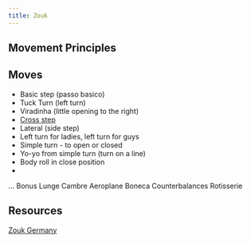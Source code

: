 ```yaml
---
title: Zouk
---
```


## Movement Principles



## Moves
- Basic step (passo basico)
- Tuck Turn (left turn)
- Viradinha (little opening to the right)
- [Cross step](https://www.youtube.com/watch?v=PJeoBHZWhaE&list=PLX4_mMhPPI2DMTbH1fcsFn2tVnnMA--bK&index=5)
- Lateral (side step)
- Left turn for ladies, left turn for guys
- Simple turn - to open or closed
- Yo-yo from simple turn (turn on a line)
- Body roll in close position
-


...
Bonus
Lunge
Cambre
Aeroplane
Boneca
Counterbalances
Rotisserie

## Resources
[Zouk Germany](https://www.youtube.com/channel/UCN1HHBlxByX8Doqy0Jv5LUw/playlists)
